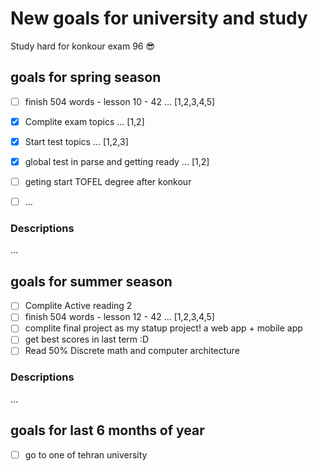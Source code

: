 # New goals for university and study
Study hard for konkour exam 96 :sunglasses:

## goals for spring season

- [ ] finish 504 words - lesson 10 - 42 ...	 [1,2,3,4,5]
- [x] Complite exam topics ...	 [1,2]
- [x] Start test topics ...	 [1,2,3]
- [x] global test in parse and getting ready ...	 [1,2]
- [ ] geting start TOFEL degree after konkour
- [ ] ...



### Descriptions
...

## goals for summer season
- [ ] Complite Active reading 2
- [ ] finish 504 words - lesson 12 - 42 ...	 [1,2,3,4,5]
- [ ] complite final project as my statup project! a web app + mobile app
- [ ] get best scores in last term :D
- [ ] Read 50% Discrete math and computer architecture

### Descriptions
...

## goals for last 6 months of year

- [ ] go to one of tehran university
